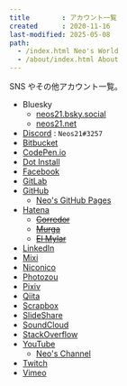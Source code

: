 ```yaml
---
title        : アカウント一覧
created      : 2020-11-16
last-modified: 2025-05-08
path:
  - /index.html Neo's World
  - /about/index.html About
---
```


SNS やその他アカウント一覧。

- Bluesky
  - [neos21.bsky.social](https://bsky.app/profile/neos21.bsky.social)
  - [neos21.net](https://bsky.app/profile/neos21.net)
- [Discord](https://discord.com/invite/xhkC2GMtef) : `Neos21#3257`
- [Bitbucket](https://bitbucket.org/Neos21/)
- [CodePen.io](https://codepen.io/Neos21/)
- [Dot Install](https://dotinstall.com/users/neos21)
- [Facebook](https://www.facebook.com/Neos21)
- [GitLab](https://gitlab.com/Neos21)
- [GitHub](https://github.com/Neos21)
  - [Neo's GitHub Pages](https://neos21.github.io/)
- [Hatena](http://profile.hatena.ne.jp/neos21/)
  - ~~[Corredor](https://neos21.hatenablog.com/)~~
  - ~~[Murga](https://neos21.hatenablog.jp/)~~
  - ~~[El Mylar](https://neos21.hateblo.jp/)~~
- [LinkedIn](https://www.linkedin.com/in/Neos21/)
- [Mixi](https://mixi.jp/show_profile.pl?id=21893730)
- [Niconico](https://www.nicovideo.jp/user/28802876)
- [Photozou](http://photozou.jp/user/top/174246)
- [Pixiv](https://www.pixiv.net/users/25482529)
- [Qiita](https://qiita.com/Neos21)
- [Scrapbox](https://scrapbox.io/Neos21/)
- [SlideShare](https://www.slideshare.net/NeoXrea)
- [SoundCloud](https://soundcloud.com/neos21)
- [StackOverflow](https://stackoverflow.com/users/10092546/neos21)
- [YouTube](https://www.youtube.com/Neos21)
  - [Neo's Channel](https://www.youtube.com/@Neos21Channel)
- [Twitch](https://www.twitch.tv/neos21twitch)
- [Vimeo](https://vimeo.com/neos21)
